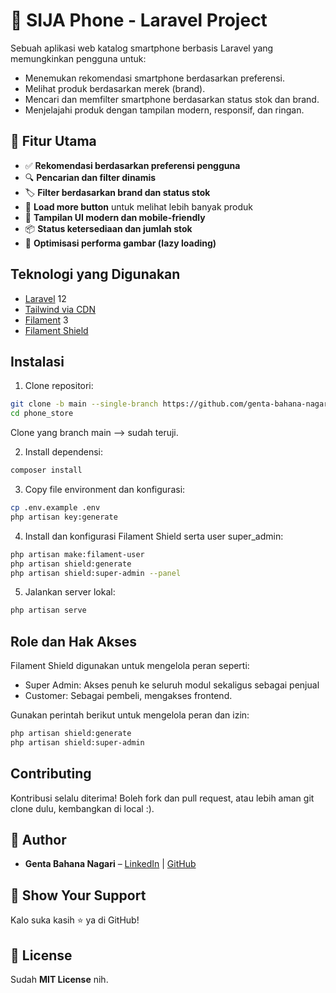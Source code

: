 # 📱 SIJA Phone - Laravel Project

Sebuah aplikasi web katalog smartphone berbasis Laravel yang memungkinkan pengguna untuk:

- Menemukan rekomendasi smartphone berdasarkan preferensi.
- Melihat produk berdasarkan merek (brand).
- Mencari dan memfilter smartphone berdasarkan status stok dan brand.
- Menjelajahi produk dengan tampilan modern, responsif, dan ringan.


## 🔧 Fitur Utama

- ✅ **Rekomendasi berdasarkan preferensi pengguna**
- 🔍 **Pencarian dan filter dinamis**
- 🏷️ **Filter berdasarkan brand dan status stok**
- 🔄 **Load more button** untuk melihat lebih banyak produk
- 📸 **Tampilan UI modern dan mobile-friendly**
- 📦 **Status ketersediaan dan jumlah stok**
- 🚀 **Optimisasi performa gambar (lazy loading)**


## Teknologi yang Digunakan
- [Laravel](https://laravel.com/) 12
- [Tailwind via CDN](https://tailwindcss.com/)
- [Filament](https://filamentphp.com/) 3
- [Filament Shield](https://github.com/ryangjchandler/filament-shield)

## Instalasi
1. Clone repositori:

```bash
git clone -b main --single-branch https://github.com/genta-bahana-nagari/phone_store.git
cd phone_store
```
Clone yang branch  main --> sudah teruji.

2. Install dependensi:
```bash
composer install
```

3. Copy file environment dan konfigurasi:
```bash
cp .env.example .env
php artisan key:generate
```

4. Install dan konfigurasi Filament Shield serta user super_admin:
```bash
php artisan make:filament-user
php artisan shield:generate
php artisan shield:super-admin --panel
```

5. Jalankan server lokal:
```bash
php artisan serve
```

## Role dan Hak Akses

Filament Shield digunakan untuk mengelola peran seperti:

- Super Admin: Akses penuh ke seluruh modul sekaligus sebagai penjual
- Customer: Sebagai pembeli, mengakses frontend.

Gunakan perintah berikut untuk mengelola peran dan izin:
```bash
php artisan shield:generate
php artisan shield:super-admin
```

## Contributing
Kontribusi selalu diterima! Boleh fork dan pull request, atau lebih aman git clone dulu, kembangkan di local :).

## 👤 Author
- **Genta Bahana Nagari** – [LinkedIn](https://www.linkedin.com/in/genta-bahana-nagari/) | [GitHub](https://github.com/genta-bahana-nagari)

## 🌟 Show Your Support
Kalo suka kasih ⭐ ya di GitHub!

## 📜 License
Sudah **MIT License** nih.

